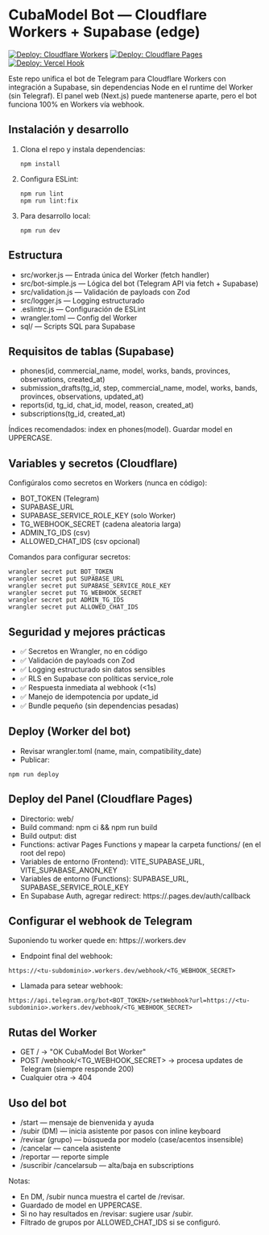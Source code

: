 # CubaModel Bot — Cloudflare Workers + Supabase (edge)

[![Deploy: Cloudflare Workers](https://github.com/devmaikelrm/BotModerno/actions/workflows/cloudflare-deploy.yml/badge.svg?branch=main)](https://github.com/devmaikelrm/BotModerno/actions/workflows/cloudflare-deploy.yml)
[![Deploy: Cloudflare Pages](https://github.com/devmaikelrm/BotModerno/actions/workflows/deploy.yml/badge.svg?branch=main)](https://github.com/devmaikelrm/BotModerno/actions/workflows/deploy.yml)
[![Deploy: Vercel Hook](https://github.com/devmaikelrm/BotModerno/actions/workflows/vercel-deploy.yml/badge.svg?branch=main)](https://github.com/devmaikelrm/BotModerno/actions/workflows/vercel-deploy.yml)

Este repo unifica el bot de Telegram para Cloudflare Workers con integración a Supabase, sin dependencias Node en el runtime del Worker (sin Telegraf). El panel web (Next.js) puede mantenerse aparte, pero el bot funciona 100% en Workers vía webhook.

## Instalación y desarrollo

1. Clona el repo y instala dependencias:
   ```
   npm install
   ```

2. Configura ESLint:
   ```
   npm run lint
   npm run lint:fix
   ```

3. Para desarrollo local:
   ```
   npm run dev
   ```

## Estructura
- src/worker.js — Entrada única del Worker (fetch handler)
- src/bot-simple.js — Lógica del bot (Telegram API via fetch + Supabase)
- src/validation.js — Validación de payloads con Zod
- src/logger.js — Logging estructurado
- .eslintrc.js — Configuración de ESLint
- wrangler.toml — Config del Worker
- sql/ — Scripts SQL para Supabase

## Requisitos de tablas (Supabase)
- phones(id, commercial_name, model, works, bands, provinces, observations, created_at)
- submission_drafts(tg_id, step, commercial_name, model, works, bands, provinces, observations, updated_at)
- reports(id, tg_id, chat_id, model, reason, created_at)
- subscriptions(tg_id, created_at)

Índices recomendados: index en phones(model). Guardar model en UPPERCASE.

## Variables y secretos (Cloudflare)
Configúralos como secretos en Workers (nunca en código):
- BOT_TOKEN (Telegram)
- SUPABASE_URL
- SUPABASE_SERVICE_ROLE_KEY (solo Worker)
- TG_WEBHOOK_SECRET (cadena aleatoria larga)
- ADMIN_TG_IDS (csv)
- ALLOWED_CHAT_IDS (csv opcional)

Comandos para configurar secretos:
```
wrangler secret put BOT_TOKEN
wrangler secret put SUPABASE_URL
wrangler secret put SUPABASE_SERVICE_ROLE_KEY
wrangler secret put TG_WEBHOOK_SECRET
wrangler secret put ADMIN_TG_IDS
wrangler secret put ALLOWED_CHAT_IDS
```

## Seguridad y mejores prácticas
- ✅ Secretos en Wrangler, no en código
- ✅ Validación de payloads con Zod
- ✅ Logging estructurado sin datos sensibles
- ✅ RLS en Supabase con políticas service_role
- ✅ Respuesta inmediata al webhook (<1s)
- ✅ Manejo de idempotencia por update_id
- ✅ Bundle pequeño (sin dependencias pesadas)

## Deploy (Worker del bot)
- Revisar wrangler.toml (name, main, compatibility_date)
- Publicar:
```
npm run deploy
```

## Deploy del Panel (Cloudflare Pages)
- Directorio: web/
- Build command: npm ci && npm run build
- Build output: dist
- Functions: activar Pages Functions y mapear la carpeta functions/ (en el root del repo)
- Variables de entorno (Frontend): VITE_SUPABASE_URL, VITE_SUPABASE_ANON_KEY
- Variables de entorno (Functions): SUPABASE_URL, SUPABASE_SERVICE_ROLE_KEY
- En Supabase Auth, agregar redirect: https://<tu-pages>.pages.dev/auth/callback

## Configurar el webhook de Telegram
Suponiendo tu worker quede en: https://<tu-subdominio>.workers.dev
- Endpoint final del webhook:
```
https://<tu-subdominio>.workers.dev/webhook/<TG_WEBHOOK_SECRET>
```
- Llamada para setear webhook:
```
https://api.telegram.org/bot<BOT_TOKEN>/setWebhook?url=https://<tu-subdominio>.workers.dev/webhook/<TG_WEBHOOK_SECRET>
```

## Rutas del Worker
- GET / → "OK CubaModel Bot Worker"
- POST /webhook/<TG_WEBHOOK_SECRET> → procesa updates de Telegram (siempre responde 200)
- Cualquier otra → 404

## Uso del bot
- /start — mensaje de bienvenida y ayuda
- /subir (DM) — inicia asistente por pasos con inline keyboard
- /revisar (grupo) — búsqueda por modelo (case/acentos insensible)
- /cancelar — cancela asistente
- /reportar — reporte simple
- /suscribir /cancelarsub — alta/baja en subscriptions

Notas:
- En DM, /subir nunca muestra el cartel de /revisar.
- Guardado de model en UPPERCASE.
- Si no hay resultados en /revisar: sugiere usar /subir.
- Filtrado de grupos por ALLOWED_CHAT_IDS si se configuró.
